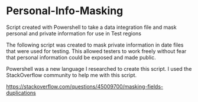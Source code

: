 # Personal-Info-Masking
Script created with Powershell to take a data integration file and mask personal and private information for use in Test regions

The following script was created to mask private information in date files that were used for testing. This allowed testers to work freely without fear that personal information could be exposed and made public.

Powershell was a new language I researched to create this script. I used the StackOverflow community to help me with this script.

https://stackoverflow.com/questions/45009700/masking-fields-duplications
